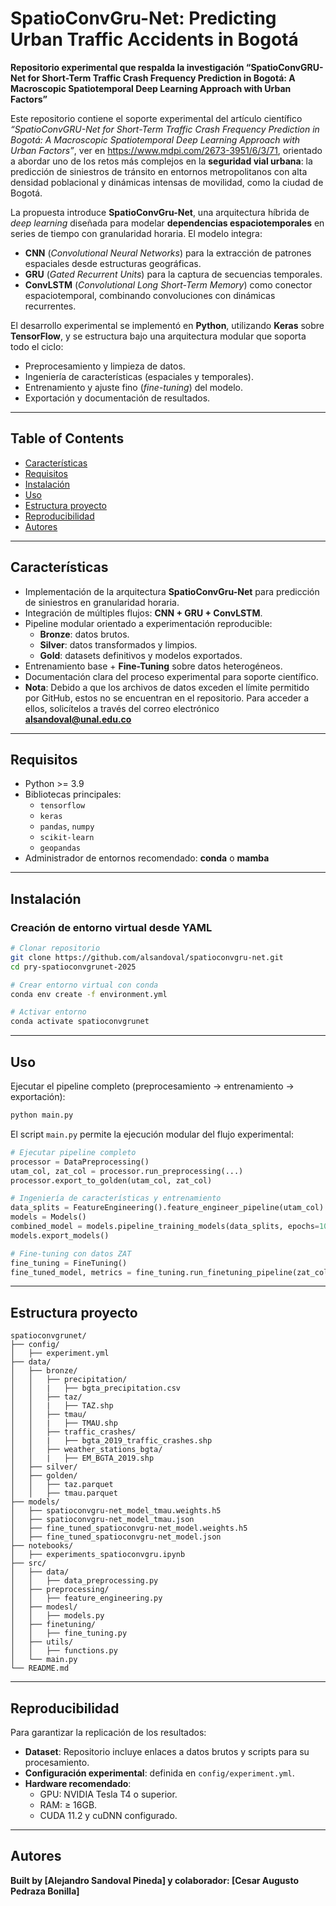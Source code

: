 # SpatioConvGru-Net: Predicting Urban Traffic Accidents in Bogotá  
**Repositorio experimental que respalda la investigación “SpatioConvGRU-Net for Short-Term Traffic Crash Frequency Prediction in Bogotá: A Macroscopic Spatiotemporal Deep Learning Approach with Urban Factors”**  

Este repositorio contiene el soporte experimental del artículo científico *“SpatioConvGRU-Net for Short-Term Traffic Crash Frequency Prediction in Bogotá: A Macroscopic Spatiotemporal Deep Learning Approach with Urban Factors”*, ver en https://www.mdpi.com/2673-3951/6/3/71, orientado a abordar uno de los retos más complejos en la **seguridad vial urbana**: la predicción de siniestros de tránsito en entornos metropolitanos con alta densidad poblacional y dinámicas intensas de movilidad, como la ciudad de Bogotá.  

La propuesta introduce **SpatioConvGru-Net**, una arquitectura híbrida de *deep learning* diseñada para modelar **dependencias espaciotemporales** en series de tiempo con granularidad horaria. El modelo integra:  

- **CNN** (*Convolutional Neural Networks*) para la extracción de patrones espaciales desde estructuras geográficas.  
- **GRU** (*Gated Recurrent Units*) para la captura de secuencias temporales.  
- **ConvLSTM** (*Convolutional Long Short-Term Memory*) como conector espaciotemporal, combinando convoluciones con dinámicas recurrentes.  

El desarrollo experimental se implementó en **Python**, utilizando **Keras** sobre **TensorFlow**, y se estructura bajo una arquitectura modular que soporta todo el ciclo:  
- Preprocesamiento y limpieza de datos.  
- Ingeniería de características (espaciales y temporales).  
- Entrenamiento y ajuste fino (*fine-tuning*) del modelo.  
- Exportación y documentación de resultados.  

---

## Table of Contents

- [Características](#características)
- [Requisitos](#requisitos)
- [Instalación](#instalación)
- [Uso](#uso)
- [Estructura proyecto](#estructura-proyecto)
- [Reproducibilidad](#reproducibilidad)
- [Autores](#autores)

---

## Características

- Implementación de la arquitectura **SpatioConvGru-Net** para predicción de siniestros en granularidad horaria.  
- Integración de múltiples flujos: **CNN + GRU + ConvLSTM**.  
- Pipeline modular orientado a experimentación reproducible:  
  - **Bronze**: datos brutos.  
  - **Silver**: datos transformados y limpios.  
  - **Gold**: datasets definitivos y modelos exportados.  
- Entrenamiento base + **Fine-Tuning** sobre datos heterogéneos.  
- Documentación clara del proceso experimental para soporte científico. 
- **Nota**: Debido a que los archivos de datos exceden el límite permitido por GitHub, estos no se encuentran en el repositorio. Para acceder a ellos, solicítelos a través del correo electrónico **alsandoval@unal.edu.co** 

---

## Requisitos

- Python >= 3.9  
- Bibliotecas principales:  
  - `tensorflow`  
  - `keras`  
  - `pandas`, `numpy`  
  - `scikit-learn`  
  - `geopandas`  
- Administrador de entornos recomendado: **conda** o **mamba**  

---

## Instalación

### Creación de entorno virtual desde YAML

```bash
# Clonar repositorio
git clone https://github.com/alsandoval/spatioconvgru-net.git
cd pry-spatioconvgrunet-2025

# Crear entorno virtual con conda
conda env create -f environment.yml

# Activar entorno
conda activate spatioconvgrunet
```

---

## Uso

Ejecutar el pipeline completo (preprocesamiento → entrenamiento → exportación):

```bash
python main.py
```

El script `main.py` permite la ejecución modular del flujo experimental:  

```python
# Ejecutar pipeline completo
processor = DataPreprocessing()
utam_col, zat_col = processor.run_preprocessing(...)
processor.export_to_golden(utam_col, zat_col)

# Ingeniería de características y entrenamiento
data_splits = FeatureEngineering().feature_engineer_pipeline(utam_col)
models = Models()
combined_model = models.pipeline_training_models(data_splits, epochs=10, batch_size=64)
models.export_models()

# Fine-tuning con datos ZAT
fine_tuning = FineTuning()
fine_tuned_model, metrics = fine_tuning.run_finetuning_pipeline(zat_col, pre_trained_model=combined_model)
```

---

## Estructura proyecto

```
spatioconvgrunet/
├── config/
│   ├── experiment.yml
├── data/
│   ├── bronze/
│   │   ├── precipitation/
│   │   |   ├── bgta_precipitation.csv
│   │   ├── taz/
│   │   |   ├── TAZ.shp
│   │   ├── tmau/
│   │   |   ├── TMAU.shp
│   │   ├── traffic_crashes/
│   │   |   ├── bgta_2019_traffic_crashes.shp
│   │   ├── weather_stations_bgta/
│   │   |   ├── EM_BGTA_2019.shp
│   ├── silver/
│   ├── golden/
│   │   ├── taz.parquet
│   │   ├── tmau.parquet
├── models/
│   ├── spatioconvgru-net_model_tmau.weights.h5
│   ├── spatioconvgru-net_model_tmau.json
│   ├── fine_tuned_spatioconvgru-net_model.weights.h5
│   ├── fine_tuned_spatioconvgru-net_model.json
├── notebooks/
│   ├── experiments_spatioconvgru.ipynb
├── src/
│   ├── data/
│   │   ├── data_preprocessing.py
│   ├── preprocessing/
│   │   ├── feature_engineering.py
│   ├── modesl/
│   │   ├── models.py
│   ├── finetuning/
│   │   ├── fine_tuning.py
│   ├── utils/
│   │   ├── functions.py
│   └── main.py
└── README.md
```

---

## Reproducibilidad

Para garantizar la replicación de los resultados:  
- **Dataset**: Repositorio incluye enlaces a datos brutos y scripts para su procesamiento.  
- **Configuración experimental**: definida en `config/experiment.yml`.  
- **Hardware recomendado**:  
  - GPU: NVIDIA Tesla T4 o superior.  
  - RAM: ≥ 16GB.  
  - CUDA 11.2 y cuDNN configurado.  

---

## Autores

**Built by [Alejandro Sandoval Pineda] y colaborador: [Cesar Augusto Pedraza Bonilla]**  
